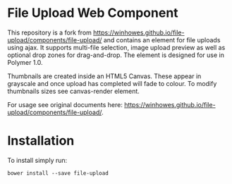 # File Upload Web Component

This repository is a fork from  https://winhowes.github.io/file-upload/components/file-upload/ and contains an element for file uploads using ajax. It supports multi-file selection, image upload preview as well as optional drop zones for drag-and-drop. The element is designed for use in Polymer 1.0.

Thumbnails are created inside an HTML5 Canvas.  These appear in grayscale and once upload has completed will fade to colour. To modify thumbnails sizes see canvas-render element. 

For usage see original documents here: https://winhowes.github.io/file-upload/components/file-upload/.

# Installation
To install simply run:
```
bower install --save file-upload
```
